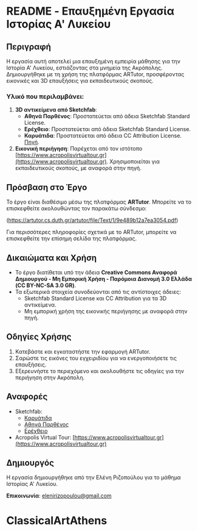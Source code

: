 # README - Επαυξημένη Εργασία Ιστορίας Α' Λυκείου

## Περιγραφή
Η εργασία αυτή αποτελεί μια επαυξημένη εμπειρία μάθησης για την Ιστορία Α' Λυκείου, εστιάζοντας στα μνημεία της Ακρόπολης. Δημιουργήθηκε με τη χρήση της πλατφόρμας ARTutor, προσφέροντας εικονικές και 3D επαυξήσεις για εκπαιδευτικούς σκοπούς.

### Υλικό που περιλαμβάνει:
1. **3D αντικείμενα από Sketchfab**:
   - **Αθηνά Παρθένος**: Προστατεύεται από άδεια Sketchfab Standard License.
   - **Ερέχθειο**: Προστατεύεται από άδεια Sketchfab Standard License.
   - **Καρυάτιδα**: Προστατεύεται από άδεια CC Attribution License. [Πηγή](https://skfb.ly/ozToR).
2. **Εικονική περιήγηση**: Παρέχεται από τον ιστότοπο [https://www.acropolisvirtualtour.gr](https://www.acropolisvirtualtour.gr). Χρησιμοποιείται για εκπαιδευτικούς σκοπούς, με αναφορά στην πηγή.
## Πρόσβαση στο Έργο

Το έργο είναι διαθέσιμο μέσω της πλατφόρμας **ARTutor**. Μπορείτε να το επισκεφθείτε ακολουθώντας τον παρακάτω σύνδεσμο:

(https://artutor.cs.duth.gr/artutor/file/Text/1/9e489b12a7ea3054.pdf)

Για περισσότερες πληροφορίες σχετικά με το ARTutor, μπορείτε να επισκεφθείτε την επίσημη σελίδα της πλατφόρμας.


## Δικαιώματα και Χρήση
- Το έργο διατίθεται υπό την άδεια **Creative Commons Αναφορά Δημιουργού - Μη Εμπορική Χρήση - Παρόμοια Διανομή 3.0 Ελλάδα (CC BY-NC-SA 3.0 GR)**.
- Τα εξωτερικά στοιχεία συνοδεύονται από τις αντίστοιχες άδειες:
  - Sketchfab Standard License και CC Attribution για τα 3D αντικείμενα.
  - Μη εμπορική χρήση της εικονικής περιήγησης με αναφορά στην πηγή.

## Οδηγίες Χρήσης
1. Κατεβάστε και εγκαταστήστε την εφαρμογή ARTutor.
2. Σαρώστε τις εικόνες του εγχειριδίου για να ενεργοποιήσετε τις επαυξήσεις.
3. Εξερευνήστε το περιεχόμενο και ακολουθήστε τις οδηγίες για την περιήγηση στην Ακρόπολη.

## Αναφορές
- Sketchfab: 
  - [Καρυάτιδα](https://skfb.ly/ozToR) 
  - [Αθηνά Παρθένος](https://skfb.ly/6QWKw)
  - [Ερέχθειο](https://skfb.ly/oAKoK)
- Acropolis Virtual Tour: [https://www.acropolisvirtualtour.gr](https://www.acropolisvirtualtour.gr)

## Δημιουργός
Η εργασία δημιουργήθηκε από την Ελένη Ριζοπούλου για το μάθημα Ιστορίας Α' Λυκείου.  

**Επικοινωνία**: elenirizopoulou@gmail.com
# ClassicalArtAthens
